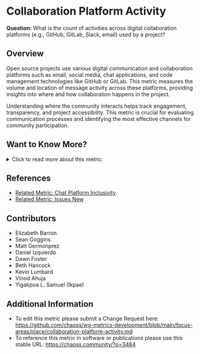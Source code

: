 # Collaboration Platform Activity

**Question:** What is the count of activities across digital collaboration platforms (e.g., GitHub, GitLab, Slack, email) used by a project?

## Overview
Open source projects use various digital communication and collaboration platforms such as email, social media, chat applications, and code management technologies like GitHub or GitLab. This metric measures the volume and location of message activity across these platforms, providing insights into where and how collaboration happens in the project.

Understanding where the community interacts helps track engagement, transparency, and project accessibility. This metric is crucial for evaluating communication processes and identifying the most effective channels for community participation.

## Want to Know More?

<span markdown="1"><details>
<summary>Click to read more about this metric.</summary>

### Objectives
The Collaboration Platform Activity metric helps:
- Understand where the community is collaborating and how it communicates.
- Identify the processes followed by each project based on communication logs.
- Demonstrate the level of transparency in project communications.
- Help contributors find the appropriate platform for making contributions and connecting with the project.
- Enable project maintainers to determine the optimal number of communication channels to efficiently share information and engage contributors.
- Identify the lowest-barrier channels for engagement.
- Support other metrics, such as [Burstiness](https://chaoss.community/metric-burstiness/), [Project Velocity](https://chaoss.community/metric-project-velocity/), [Social Listening](https://chaoss.community/metric-social-listening/), [Activity Dates and Times](https://chaoss.community/metric-activity-dates-and-times/), and [Chat Platform Inclusivity](https://github.com/chaoss/wg-diversity-inclusion/issues/318).

### Data Collection Strategies
The unit of data collection is the individual activity on a platform. Metadata related to this metric can include:
- Timestamp of the activity
- Sender (user or bot)
- Threaded or non-threaded platform type
- Data collection date
- Platform message identifier

### Filters
* Number of people
* Number of messages
* Number of comments on Issues and Change Requests
* Type of channel (mailing list, irc, and so on)
* Activity per day of the week
* [Contribution attributions](https://chaoss.community/metric-contribution-attribution/) (e.g., people or organizations)

### Visualizations
1. **Visualization of Platform Activity:**  
   Display the count of platform activities over time.
   ![GrimoireLab Implementation](https://raw.githubusercontent.com/chaoss/wg-metrics-development/main/focus-areas/place/images/collaboration-platforms.png)  
   *Figure 1: Collaboration platform activity chart (GrimoireLab)*

2. **Interactive Dashboards:**  
   [GrimoireLab Dashboard](https://chaoss.biterg.io/app/kibana#/dashboard/ab68fe20-17f2-11e9-872f-e17019e68d6d)
   *Figure 2: GrimoireLab dashboard displaying platform activity metrics (GrimoireLab)*

</details></span>

## References
- [Related Metric: Chat Platform Inclusivity](https://chaoss.community/metric-chat-platform-inclusivity/)
- [Related Metric: Issues New](https://chaoss.community/metric-issues-new/)

## Contributors
- Elizabeth Barron
- Sean Goggins
- Matt Germonprez
- Daniel Izquierdo
- Dawn Foster
- Beth Hancock
- Kevin Lumbard
- Vinod Ahuja
- Yigakpoa L. Samuel (Ikpae)

## Additional Information
- To edit this metric please submit a Change Request here: https://github.com/chaoss/wg-metrics-development/blob/main/focus-areas/place/collaboration-platform-activity.md
- To reference this metric in software or publications please use this stable URL: https://chaoss.community/?p=3484

<!-- # For groupings in the knowledge base
 Context tags: Collaboration Platform, Chat platform, Platform Activity
 Keyword tags: GitHub, GitLab, IRC, Slack, Email, place, where
 →

